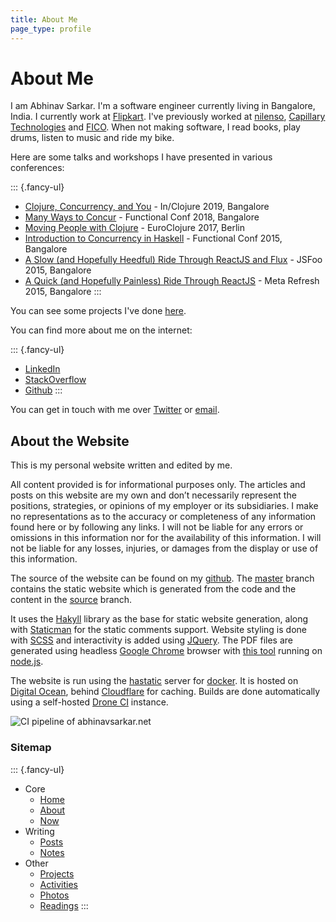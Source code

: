 ```yaml
---
title: About Me
page_type: profile
---
```

# About Me

I am Abhinav Sarkar. I'm a software engineer currently living in Bangalore, India. I currently work at [Flipkart]. I've previously worked at [nilenso], [Capillary Technologies] and [FICO]. When not making software, I read books, play drums, listen to music and ride my bike.

Here are some talks and workshops I have presented in various conferences:

::: {.fancy-ul}
- [Clojure, Concurrency, and You] - In/Clojure 2019, Bangalore
- [Many Ways to Concur] - Functional Conf 2018, Bangalore
- [Moving People with Clojure] - EuroClojure 2017, Berlin
- [Introduction to Concurrency in Haskell] - Functional Conf 2015, Bangalore
- [A Slow (and Hopefully Heedful) Ride Through ReactJS and Flux][1] - JSFoo 2015, Bangalore
- [A Quick (and Hopefully Painless) Ride Through ReactJS][2] - Meta Refresh 2015, Bangalore
:::

You can see some projects I've done [here](/projects/).

You can find more about me on the internet:

::: {.fancy-ul}
- [LinkedIn]
- [StackOverflow]
- [Github]
:::

You can get in touch with me over [Twitter] or [email].

## About the Website

This is my personal website written and edited by me.

All content provided is for informational purposes only. The articles and posts on this website are my own and don’t necessarily represent the positions, strategies, or opinions of my employer or its subsidiaries. I make no representations as to the accuracy or completeness of any information found here or by following any links. I will not be liable for any errors or omissions in this information nor for the availability of this information. I will not be liable for any losses, injuries, or damages from the display or use of this information.

The source of the website can be found on my [github][3]. The [master] branch contains the static website which is generated from the code and the content in the [source] branch.

It uses the [Hakyll] library as the base for static website generation, along with [Staticman] for the static comments support. Website styling is done with [SCSS] and interactivity is added using [JQuery]. The PDF files are generated using headless [Google Chrome] browser with [this tool] running on [node.js].

The website is run using the [hastatic] server for [docker]. It is hosted on [Digital Ocean], behind [Cloudflare] for caching. Builds are done automatically using a self-hosted [Drone CI] instance.

![CI pipeline of abhinavsarkar.net](https://notes.abhinavsarkar.net/files/site-pipeline/site.svg)

### Sitemap

::: {.fancy-ul}
- Core
  - [Home](/)
  - [About](/about/)
  - [Now](/now/)
- Writing
  - [Posts](/archive/)
  - [Notes](/notes/)
- Other
  - [Projects](/projects/)
  - [Activities](/activities/)
  - [Photos](/photos/)
  - [Readings](/readings/)
:::

[LinkedIn]: http://in.linkedin.com/in/abhinavsarkar
[StackOverflow]: https://stackoverflow.com/story/abhinavsarkar
[Github]: https://github.com/abhin4v
[Goodreads]: http://www.goodreads.com/user/show/24614151-abhinav-sarkar
[Last.fm]: http://last.fm/user/abhin4v
[Strava]: http://www.strava.com/athletes/3485865
[Twitter]: https://twitter.com/abhin4v

[Flipkart]: https://en.wikipedia.org/wiki/Flipkart
[nilenso]: https://nilenso.com
[Capillary Technologies]: https://www.capillarytech.com
[FICO]: http://www.fico.com/

[Clojure, Concurrency, and You]: /talks/clojure-concurrency-you/
[Many Ways to Concur]: /talks/many-ways-to-concur/
[Moving People with Clojure]: /talks/moving-people-with-clojure/
[Introduction To Concurrency In Haskell]: /talks/intro-to-conc-in-haskell/
[1]: https://web.archive.org/web/20151024091258/https://jsfoo.in/2015/reactjs-workshop
[2]: https://web.archive.org/web/20160629192412/https://metarefresh.talkfunnel.com/2015/1326-a-quick-and-hopefully-painless-ride-through-reactj
[3]: https://github.com/abhin4v/abhin4v.github.io

[email]: mailto:abhinav@abhinavsarkar.net
[master]: https://github.com/abhin4v/abhin4v.github.io/tree/master
[source]: https://github.com/abhin4v/abhin4v.github.io/tree/source
[Hakyll]: https://jaspervdj.be/hakyll/
[Staticman]: http://staticman.net/
[SCSS]: http://sass-lang.com/
[JQuery]: http://jquery.com/
[docker]: http://docker.com/
[hastatic]: https://github.com/abhin4v/hastatic/
[Digital Ocean]: https://www.digitalocean.com/
[Cloudflare]: https://www.cloudflare.com/
[Drone CI]: https://drone.io/
[this tool]: https://github.com/Szpadel/chrome-headless-render-pdf
[Google Chrome]: https://www.google.com/chrome/index.html
[node.js]: https://nodejs.org/
